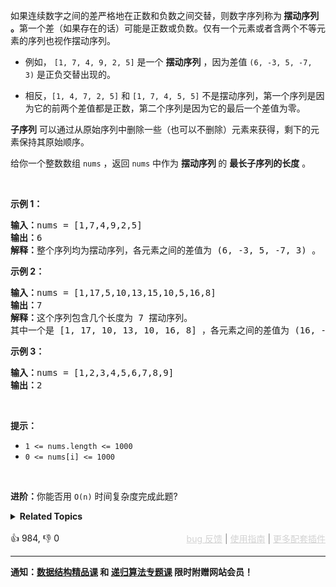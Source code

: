 <p>如果连续数字之间的差严格地在正数和负数之间交替，则数字序列称为<strong> 摆动序列 。</strong>第一个差（如果存在的话）可能是正数或负数。仅有一个元素或者含两个不等元素的序列也视作摆动序列。</p>

<ul> 
 <li> <p>例如，&nbsp;<code>[1, 7, 4, 9, 2, 5]</code> 是一个 <strong>摆动序列</strong> ，因为差值 <code>(6, -3, 5, -7, 3)</code>&nbsp;是正负交替出现的。</p> </li> 
 <li>相反，<code>[1, 4, 7, 2, 5]</code>&nbsp;和&nbsp;<code>[1, 7, 4, 5, 5]</code> 不是摆动序列，第一个序列是因为它的前两个差值都是正数，第二个序列是因为它的最后一个差值为零。</li> 
</ul>

<p><strong>子序列</strong> 可以通过从原始序列中删除一些（也可以不删除）元素来获得，剩下的元素保持其原始顺序。</p>

<p>给你一个整数数组 <code>nums</code> ，返回 <code>nums</code> 中作为 <strong>摆动序列 </strong>的 <strong>最长子序列的长度</strong> 。</p>

<p>&nbsp;</p>

<p><strong>示例 1：</strong></p>

<pre>
<strong>输入：</strong>nums = [1,7,4,9,2,5]
<strong>输出：</strong>6
<strong>解释：</strong>整个序列均为摆动序列，各元素之间的差值为 (6, -3, 5, -7, 3) 。
</pre>

<p><strong>示例 2：</strong></p>

<pre>
<strong>输入：</strong>nums = [1,17,5,10,13,15,10,5,16,8]
<strong>输出：</strong>7
<strong>解释：</strong>这个序列包含几个长度为 7 摆动序列。
其中一个是 [1, 17, 10, 13, 10, 16, 8] ，各元素之间的差值为 (16, -7, 3, -3, 6, -8) 。
</pre>

<p><strong>示例 3：</strong></p>

<pre>
<strong>输入：</strong>nums = [1,2,3,4,5,6,7,8,9]
<strong>输出：</strong>2
</pre>

<p>&nbsp;</p>

<p><strong>提示：</strong></p>

<ul> 
 <li><code>1 &lt;= nums.length &lt;= 1000</code></li> 
 <li><code>0 &lt;= nums[i] &lt;= 1000</code></li> 
</ul>

<p>&nbsp;</p>

<p><strong>进阶：</strong>你能否用&nbsp;<code>O(n)</code><em> </em>时间复杂度完成此题?</p>

<details><summary><strong>Related Topics</strong></summary>贪心 | 数组 | 动态规划</details><br>

<div>👍 984, 👎 0<span style='float: right;'><span style='color: gray;'><a href='https://github.com/labuladong/fucking-algorithm/discussions/939' target='_blank' style='color: lightgray;text-decoration: underline;'>bug 反馈</a> | <a href='https://labuladong.gitee.io/article/fname.html?fname=jb插件简介' target='_blank' style='color: lightgray;text-decoration: underline;'>使用指南</a> | <a href='https://labuladong.github.io/algo/images/others/%E5%85%A8%E5%AE%B6%E6%A1%B6.jpg' target='_blank' style='color: lightgray;text-decoration: underline;'>更多配套插件</a></span></span></div>

<div id="labuladong"><hr>

**通知：[数据结构精品课](https://aep.h5.xeknow.com/s/1XJHEO) 和 [递归算法专题课](https://aep.xet.tech/s/3YGcq3) 限时附赠网站会员！**

</div>



